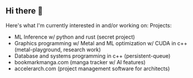 ## Hi there 👋
Here's what I'm currently interested in and/or working on:
Projects:
- ML Inference w/ python and rust (secret project)
- Graphics programming w/ Metal and ML optimization w/ CUDA in c++ (metal-playground, research work)
- Database and systems programming in c++ (persistent-queue)
- bookmarkmanga.com (manga tracker w/ AI features)
- accelerarch.com (project management software for architects)

<!--
**taanishr/taanishr** is a ✨ _special_ ✨ repository because its `README.md` (this file) appears on your GitHub profile.

Here are some ideas to get you started:

- 🔭 I’m currently working on ...
- 🌱 I’m currently learning ...
- 👯 I’m looking to collaborate on ...
- 🤔 I’m looking for help with ...
- 💬 Ask me about ...
- 📫 How to reach me: ...
- 😄 Pronouns: ...
- ⚡ Fun fact: ...
-->
